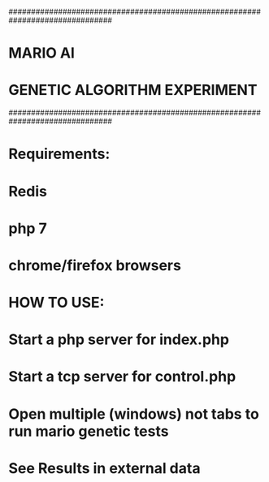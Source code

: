 ###############################################################################
#  MARIO AI
#  GENETIC ALGORITHM EXPERIMENT
###############################################################################
#
# Requirements:
# Redis
# php 7
# chrome/firefox browsers
#
# HOW TO USE:
# Start a php server for index.php
# Start a tcp server for control.php
#
# Open multiple (windows) not tabs to run mario genetic tests
#
# See Results in external data
#